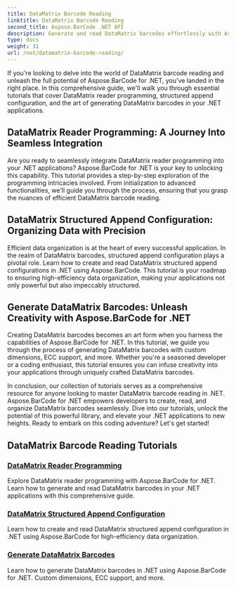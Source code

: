 ```yaml
---
title: DataMatrix Barcode Reading
linktitle: DataMatrix Barcode Reading
second_title: Aspose.BarCode .NET API
description: Generate and read DataMatrix barcodes effortlessly with Aspose.BarCode for .NET. Dive into DataMatrix reader programming and structured append configuration.
type: docs
weight: 31
url: /net/datamatrix-barcode-reading/
---
```


If you're looking to delve into the world of DataMatrix barcode reading and unleash the full potential of Aspose.BarCode for .NET, you've landed in the right place. In this comprehensive guide, we'll walk you through essential tutorials that cover DataMatrix reader programming, structured append configuration, and the art of generating DataMatrix barcodes in your .NET applications.

## DataMatrix Reader Programming: A Journey Into Seamless Integration

Are you ready to seamlessly integrate DataMatrix reader programming into your .NET applications? Aspose.BarCode for .NET is your key to unlocking this capability. This tutorial provides a step-by-step exploration of the programming intricacies involved. From initialization to advanced functionalities, we'll guide you through the process, ensuring that you grasp the nuances of efficient DataMatrix barcode reading.

## DataMatrix Structured Append Configuration: Organizing Data with Precision

Efficient data organization is at the heart of every successful application. In the realm of DataMatrix barcodes, structured append configuration plays a pivotal role. Learn how to create and read DataMatrix structured append configurations in .NET using Aspose.BarCode. This tutorial is your roadmap to ensuring high-efficiency data organization, making your applications not only powerful but also impeccably structured.

## Generate DataMatrix Barcodes: Unleash Creativity with Aspose.BarCode for .NET

Creating DataMatrix barcodes becomes an art form when you harness the capabilities of Aspose.BarCode for .NET. In this tutorial, we guide you through the process of generating DataMatrix barcodes with custom dimensions, ECC support, and more. Whether you're a seasoned developer or a coding enthusiast, this tutorial ensures you can infuse creativity into your applications through uniquely crafted DataMatrix barcodes.

In conclusion, our collection of tutorials serves as a comprehensive resource for anyone looking to master DataMatrix barcode reading in .NET. Aspose.BarCode for .NET empowers developers to create, read, and organize DataMatrix barcodes seamlessly. Dive into our tutorials, unlock the potential of this powerful library, and elevate your .NET applications to new heights. Ready to embark on this coding adventure? Let's get started!
## DataMatrix Barcode Reading Tutorials
### [DataMatrix Reader Programming](./datamatrix-reader-programming/)
Explore DataMatrix reader programming with Aspose.BarCode for .NET. Learn how to generate and read DataMatrix barcodes in your .NET applications with this comprehensive guide.
### [DataMatrix Structured Append Configuration](./datamatrix-structured-append-configuration/)
Learn how to create and read DataMatrix structured append configuration in .NET using Aspose.BarCode for high-efficiency data organization.
### [Generate DataMatrix Barcodes](./datamatrix-versions/)
Learn how to generate DataMatrix barcodes in .NET using Aspose.BarCode for .NET. Custom dimensions, ECC support, and more.